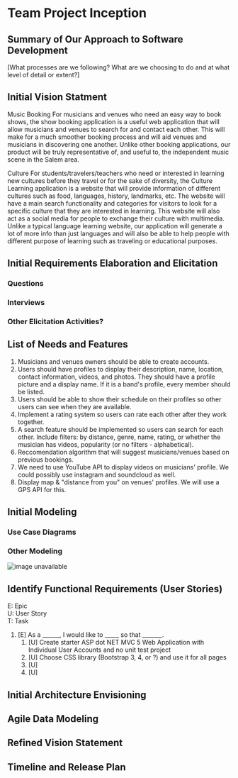 Team Project Inception
=====================================

## Summary of Our Approach to Software Development

[What processes are we following?  What are we choosing to do and at what level of detail or extent?]

## Initial Vision Statment
Music Booking
For musicians and venues who need an easy way to book shows, the show booking application is a useful web application that will allow musicians and venues to search for and contact each other. This will make for a much smoother booking process and will aid venues and musicians in discovering one another. Unlike other booking applications, our product will be truly representative of, and useful to, the independent music scene in the Salem area.

Culture
For students/travelers/teachers who need or interested in learning new cultures before they travel or for the sake of diversity, the Culture Learning application is a website that will provide information of different cultures such as food, languages, history, landmarks, etc. The website will have a main search functionality and categories for visitors to look for a specific culture that they are interested in learning. This website will also act as a social media for people to exchange their culture with multimedia. Unlike a typical language learning website, our application will generate a lot of more info than just languages and will also be able to help people with different purpose of learning such as traveling or educational purposes.

## Initial Requirements Elaboration and Elicitation

### Questions


### Interviews

### Other Elicitation Activities?

## List of Needs and Features

1. Musicians and venues owners should be able to create accounts.
2. Users should have profiles to display their description, name, location, contact information, videos, and photos. They should have a profile picture and a display name. If it is a band's profile, every member should be listed.
3. Users should be able to show their schedule on their profiles so other users can see when they are available.
4. Implement a rating system so users can rate each other after they work together.
5. A search feature should be implemented so users can search for each other. Include filters: by distance, genre, name, rating, or whether the musician has videos, popularity (or no filters - alphabetical).
6. Reccomendation algorithm that will suggest musicians/venues based on previous bookings.
7. We need to use YouTube API to display videos on musicians' profile. We could possibly use instagram and soundcloud as well.
8. Display map & "distance from you" on venues' profiles. We will use a GPS API for this.

## Initial Modeling

### Use Case Diagrams

### Other Modeling

![image unavailable](https://github.com/lawlouis/seniorproject-PacificWhales/blob/dev/Milestone%203/mindmap.jpg "Mindmap" )

## Identify Functional Requirements (User Stories)

E: Epic  
U: User Story  
T: Task  

1. [E] As a ______, I would like to _____ so that _______.
   1. [U] Create starter ASP dot NET MVC 5 Web Application with Individual User Accounts and no unit test project
   2. [U] Choose CSS library (Bootstrap 3, 4, or ?) and use it for all pages
   3. [U] 
   4. [U] 

## Initial Architecture Envisioning

## Agile Data Modeling

## Refined Vision Statement

## Timeline and Release Plan
